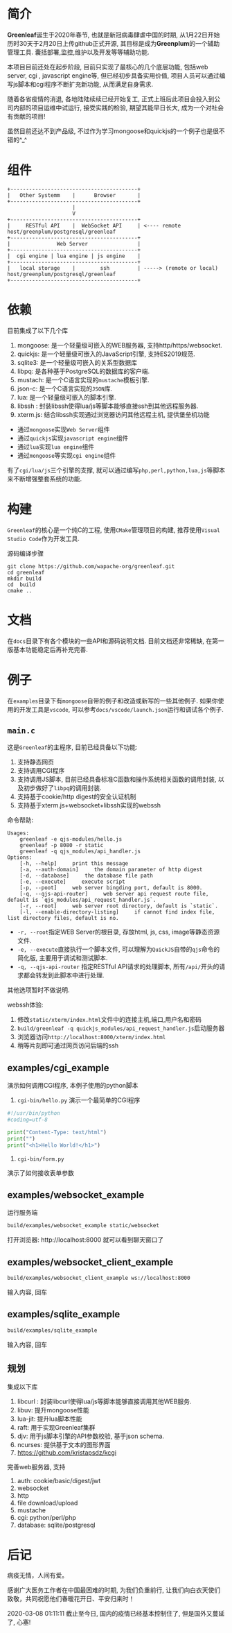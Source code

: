 # 简介

**Greenleaf**诞生于2020年春节, 也就是新冠病毒肆虐中国的时期, 
从1月22日开始历时30天于2月20日上传github正式开源, 
其目标是成为**Greenplum**的一个辅助管理工具. 囊括部署,监控,维护以及开发等等辅助功能.

本项目目前还处在起步阶段, 
目前只实现了最核心的几个底层功能, 包括web server, cgi , javascript engine等, 
但已经初步具备实用价值, 项目人员可以通过编写js脚本和cgi程序不断扩充新功能, 从而满足自身需求.

随着各省疫情的消退, 各地陆陆续续已经开始复工, 正式上班后此项目会投入到公司内部的项目运维中试运行, 
接受实践的检验, 期望其能早日长大, 成为一个对社会有贡献的项目!

虽然目前还达不到产品级, 不过作为学习mongoose和quickjs的一个例子也是很不错的^_^

# 组件

```
+-----------------------------------------+
|   Other Systemm    |      Browser       | 
+-----------------------------------------+
                     | 
                     V  
+-----------------------------------------+
|     RESTful API    |  WebSocket API     | <---- remote host/greenplum/postgresql/greenleaf
+-----------------------------------------+
|               Web Server                |
+-----------------------------------------+
|  cgi engine | lua engine | js engine    | 
+-----------------------------------------+
|   local storage    |        ssh         | -----> (remote or local) host/greenplum/postgresql/greenleaf
+-----------------------------------------+
```

# 依赖

目前集成了以下几个库

1. mongoose: 是一个轻量级可嵌入的WEB服务器, 支持http/https/websocket.
2. quickjs: 是一个轻量级可嵌入的JavaScript引擎, 支持ES2019规范.
4. sqlite3: 是一个轻量级可嵌入的关系型数据库
7. libpq: 是各种基于PostgreSQL的数据库的客户端.
3. mustach: 是一个C语言实现的`mustache`模板引擎.
5. json-c: 是一个C语言实现的`JSON`库.
6. lua: 是一个轻量级可嵌入的脚本引擎.
7. libssh : 封装libssh使得lua/js等脚本能够直接ssh到其他远程服务器.
8. xterm.js: 结合libssh实现通过浏览器访问其他远程主机, 提供堡垒机功能

* 通过`mongoose`实现`Web Server`组件
* 通过`quickjs`实现`javascript engine`组件
* 通过`lua`实现`lua engine`组件
* 通过`mongoose`等实现`cgi engine`组件

有了`cgi/lua/js`三个引擎的支撑, 就可以通过编写`php,perl,python,lua,js`等脚本来不断增强整套系统的功能.

# 构建

`Greenleaf`的核心是一个纯C的工程, 使用`CMake`管理项目的构建, 推荐使用`Visual Studio Code`作为开发工具.

源码编译步骤

```
git clone https://github.com/wapache-org/greenleaf.git
cd greenleaf
mkdir build
cd  build
cmake ..
```

# 文档

在`docs`目录下有各个模块的一些API和源码说明文档. 目前文档还非常稀缺, 在第一版基本功能稳定后再补充完善.


# 例子

在`examples`目录下有`mongoose`自带的例子和改造或新写的一些其他例子.
如果你使用的开发工具是`vscode`, 可以参考`docs/vscode/launch.json`运行和调试各个例子.

## `main.c`

这是`Greenleaf`的主程序, 目前已经具备以下功能:

1. 支持静态网页
2. 支持调用CGI程序
3. 支持调用JS脚本, 目前已经具备标准C函数和操作系统相关函数的调用封装, 以及初步做好了`libpq`的调用封装.
1. 支持基于cookie/http digest的安全认证机制
1. 支持基于xterm.js+websocket+libssh实现的webssh

命令帮助:

```
Usages: 
    greenleaf -e qjs-modules/hello.js
    greenleaf -p 8080 -r static
    greenleaf -q qjs_modules/api_handler.js
Options:
    [-h, --help]     print this message
    [-a, --auth-domain]     the domain parameter of http digest
    [-d, --database]     the database file path
    [-e, --execute]     execute script
    [-p, --poot]     web server bingding port, default is 8000.
    [-q, --qjs-api-router]     web server api request route file, default is `qjs_modules/api_request_handler.js`.
    [-r, --root]     web server root directory, default is `static`.
    [-l, --enable-directory-listing]     if cannot find index file, list directory files, default is no.
```

* `-r, --root`指定WEB Server的根目录, 存放html, js, css, image等静态资源文件.
* `-e, --execute`直接执行一个脚本文件, 可以理解为`QuickJS`自带的`qjs`命令的简化版, 主要用于调试和测试脚本.
* `-q, --qjs-api-router` 指定RESTful API请求的处理脚本, 所有`/api/`开头的请求都会转发到此脚本中进行处理.

其他选项暂时不做说明.

webssh体验:
1. 修改`static/xterm/index.html`文件中的连接主机,端口,用户名和密码
2. `build/greenleaf -q quickjs_modules/api_request_handler.js`启动服务器
3. 浏览器访问`http://localhost:8000/xterm/index.html`
4. 稍等片刻即可通过网页访问后端的ssh

## examples/cgi_example

演示如何调用CGI程序, 本例子使用的python脚本

1. `cgi-bin/hello.py`
演示一个最简单的CGI程序

```python
#!/usr/bin/python
#coding=utf-8

print("Content-Type: text/html")
print("")
print("<h1>Hello World!</h1>")
```

1. `cgi-bin/form.py`

演示了如何接收表单参数


## examples/websocket_example

运行服务端

```bash
build/examples/websocket_example static/websocket
```

打开浏览器: http://localhost:8000 就可以看到聊天窗口了

## examples/websocket_client_example

```bash
build/examples/websocket_client_example ws://localhost:8000
```
输入内容, 回车


## examples/sqlite_example

```bash
build/examples/sqlite_example
```
输入内容, 回车


## 规划

集成以下库

1. libcurl : 封装libcurl使得lua/js等脚本能够直接调用其他WEB服务.
1. libuv: 提升mongoose性能
3. lua-jit: 提升lua脚本性能
4. raft: 用于实现Greenleaf集群
6. djv: 用于js脚本引擎的API参数校验, 基于json schema.
5. ncurses: 提供基于文本的图形界面
1. https://github.com/kristapsdz/kcgi

完善web服务器, 支持

1. auth: cookie/basic/digest/jwt
2. websocket
3. http
4. file download/upload
5. mustache
6. cgi: python/perl/php
7. database: sqlite/postgresql

# 后记

病疫无情，人间有爱。

感谢广大医务工作者在中国最困难的时期, 为我们负重前行, 
让我们向白衣天使们致敬，共同祝愿他们春暖花开日、平安归来时！

2020-03-08 01:11:11 截止至今日, 国内的疫情已经基本控制住了, 但是国外又蔓延了, 心塞!
